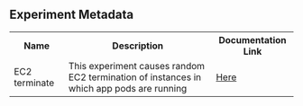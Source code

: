 ## Experiment Metadata

<table>
<tr>
<th> Name </th>
<th> Description </th>
<th> Documentation Link </th>
</tr>
<tr>
 <td> EC2 terminate </td>
 <td> This experiment causes random EC2 termination of instances in which app pods are running </td>
 <td>  <a href="https://docs.litmuschaos.io/docs/ec2-terminate/"> Here </a> </td>
 </tr>
 </table>
